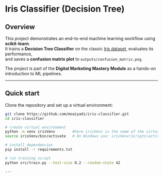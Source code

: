 # Iris Classifier (Decision Tree)

## Overview
This project demonstrates an end-to-end machine learning workflow using **scikit-learn**.  
It trains a **Decision Tree Classifier** on the classic [Iris dataset](https://scikit-learn.org/stable/datasets/toy_dataset.html#iris-dataset), evaluates its performance,  
and saves a **confusion matrix plot** to `outputs/confusion_matrix.png`.

The project is part of the **Digital Marketing Mastery Module** as a hands-on introduction to ML pipelines.

---

## Quick start

Clone the repository and set up a virtual environment:

```bash
git clone https://github.com/moaiyadi/iris-classifier.git
cd iris-classifier

# create virtual environment
python -m venv irisVenv        #here irisVenv is the name of the virtual enviroment and it can be anyhting you wish
source irisVenv/bin/activate   # On Windows use: irisVenv\Scripts\activate

# install dependencies
pip install -r requirements.txt

# run training script
python src/train.py --test-size 0.2 --random-state 42

---
